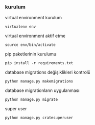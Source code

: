 ### kurulum

virtual environment kurulum

```virtualenv env```

virtual environment aktif etme

```source env/bin/activate```

pip paketlerinin kurulumu

```pip install -r requirements.txt```


database migrations değişiklikleri kontrolü

```python manage.py makemigrations```


database migrationların uygulanması

```python manage.py migrate```


super user

```python manage.py cratesuperuser```
